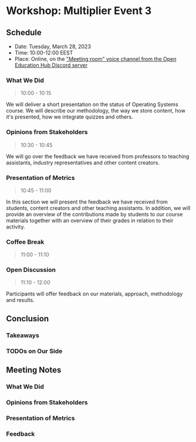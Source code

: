 # Workshop: Multiplier Event 3

## Schedule

- Date: Tuesday, March 28, 2023
- Time: 10:00-12:00 EEST
- Place: Online, on the ["Meeting room" voice channel from the Open Education Hub Discord server](https://discord.gg/bbqhDj3K)

### What We Did

> 10:00 - 10:15

We will deliver a short presentation on the status of Operating Systems course.
We will describe our methodology, the way we store content, how it's presented, how we integrate quizzes and others.

### Opinions from Stakeholders

> 10:30 - 10:45

We will go over the feedback we have received from professors to teaching assistants, industry representatives and other content creators.

### Presentation of Metrics

> 10:45 - 11:00

In this section we will present the feedback we have received from students, content creators and other teaching assistants.
In addition, we will provide an overview of the contributions made by students to our course materials together with an overview of their grades in relation to their activity.

### Coffee Break

> 11:00 - 11:10

### Open Discussion

> 11:10 - 12:00

Participants will offer feedback on our materials, approach, methodology and results.

## Conclusion

### Takeaways

### TODOs on Our Side

## Meeting Notes

### What We Did

### Opinions from Stakeholders

### Presentation of Metrics

### Feedback
